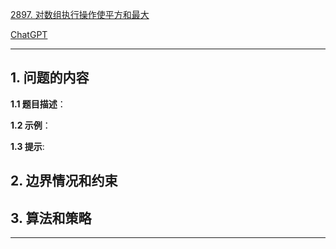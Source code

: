 [2897. 对数组执行操作使平方和最大](https://leetcode.cn/problems/apply-operations-on-array-to-maximize-sum-of-squares)

[ChatGPT](chat.openai.com)

---

## 1. 问题的内容
**1.1 题目描述**：

**1.2 示例**：

**1.3 提示**:

## 2. 边界情况和约束


## 3. 算法和策略

---

